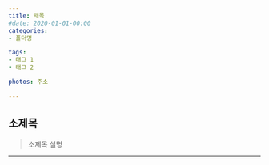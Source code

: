 ```yaml
---
title: 제목
#date: 2020-01-01-00:00
categories:
- 폴더명

tags:
- 태그 1
- 태그 2

photos: 주소

---
```


## 소제목
> 소제목 설명

---